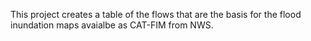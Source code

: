 This project creates a table of the flows that are the basis for the flood inundation maps avaialbe as CAT-FIM from NWS.
